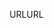 <span data-ttu-id="838ff-101">URL</span><span class="sxs-lookup"><span data-stu-id="838ff-101">URL</span></span>